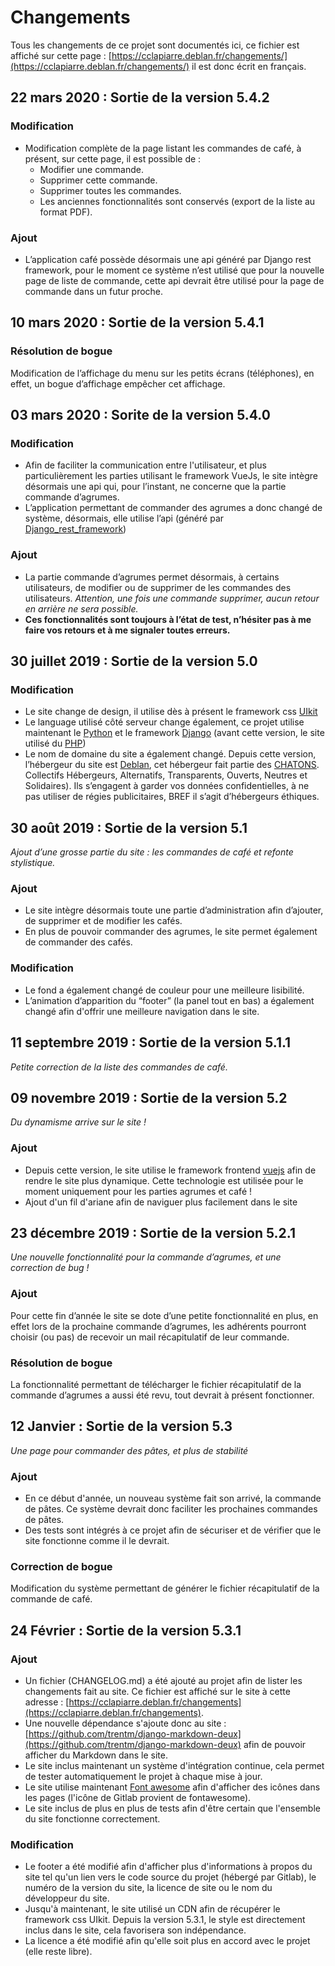 # Changements
Tous les changements de ce projet sont documentés ici, ce fichier est affiché sur cette page : [https://cclapiarre.deblan.fr/changements/](https://cclapiarre.deblan.fr/changements/) il est donc écrit en français.

## 22 mars 2020 : Sortie de la version 5.4.2

### Modification
* Modification complète de la page listant les commandes de café, à présent, sur cette page, il est possible de :
  * Modifier une commande.
  * Supprimer cette commande.
  * Supprimer toutes les commandes.
  * Les anciennes fonctionnalités sont conservés (export de la liste au format PDF).

### Ajout
* L’application café possède désormais une api généré par Django rest framework, pour le moment ce système n’est utilisé que pour la nouvelle page de liste de commande, cette api devrait être utilisé pour la page de commande dans un futur proche.

## 10 mars 2020 : Sortie de la version 5.4.1

### Résolution de bogue
Modification de l’affichage du menu sur les petits écrans (téléphones), en effet, un bogue d’affichage empêcher cet affichage.

##  03 mars 2020 : Sorite de la version 5.4.0

### Modification

* Afin de faciliter la communication entre l'utilisateur, et plus particulièrement les parties utilisant le framework VueJs, le site intègre désormais une api qui, pour l’instant, ne concerne que la partie commande d’agrumes.
* L’application permettant de commander des agrumes a donc changé de système, désormais, elle utilise l’api (généré par [Django_rest_framework](https://www.django-rest-framework.org))

### Ajout

* La partie commande d’agrumes permet désormais, à certains utilisateurs, de modifier ou de supprimer de les commandes des utilisateurs. *Attention, une fois une commande supprimer, aucun retour en arrière ne sera possible.*
* **Ces fonctionnalités sont toujours à l’état de test, n’hésiter pas à me faire vos retours et à me signaler toutes erreurs.**

## 30 juillet 2019 : Sortie de la version 5.0

### Modification

* Le site change de design, il utilise dès à présent le framework css [UIkit](https://getuikit.com)
* Le language utilisé côté serveur change également, ce projet utilise maintenant le [Python](https://www.python.org/) et le framework [Django](https://www.djangoproject.com/) (avant cette version, le site utilisé du [PHP](https://php.net))
* Le nom de domaine du site a également changé. Depuis cette version, l’hébergeur du site est [Deblan](https://deblan.io), cet hébergeur fait partie des [CHATONS](https://www.chatons.org/). Collectifs Hébergeurs, Alternatifs, Transparents, Ouverts, Neutres et Solidaires). Ils s’engagent à garder vos données confidentielles, à ne pas utiliser de régies publicitaires, BREF il s’agit d’hébergeurs éthiques.

## 30 août 2019 : Sortie de la version 5.1

*Ajout d’une grosse partie du site : les commandes de café et refonte stylistique.*

### Ajout

* Le site intègre désormais toute une partie d’administration afin d’ajouter, de supprimer et de modifier les cafés.
* En plus de pouvoir commander des agrumes, le site permet également de commander des cafés.

### Modification

* Le fond a également changé de couleur pour une meilleure lisibilité.
* L’animation d’apparition du “footer” (la panel tout en bas) a également changé afin d'offrir une meilleure navigation dans le site.

## 11 septembre 2019 : Sortie de la version 5.1.1

*Petite correction de la liste des commandes de café.*

## 09 novembre 2019 : Sortie de la version 5.2

*Du dynamisme arrive sur le site !*

### Ajout

* Depuis cette version, le site utilise le framework frontend [vuejs](https://vuejs.org) afin de rendre le site plus dynamique. Cette technologie est utilisée pour le moment uniquement pour les parties agrumes et café !
* Ajout d'un fil d'ariane afin de naviguer plus facilement dans le site

## 23 décembre 2019 : Sortie de la version 5.2.1

*Une nouvelle fonctionnalité pour la commande d’agrumes, et une correction de bug !*

### Ajout

Pour cette fin d’année le site se dote d’une petite fonctionnalité en plus, en effet lors de la prochaine commande d’agrumes, les adhérents pourront choisir (ou pas) de recevoir un mail récapitulatif de leur commande.

### Résolution de bogue

La fonctionnalité permettant de télécharger le fichier récapitulatif de la commande d’agrumes a aussi été revu, tout devrait à présent fonctionner.

## 12 Janvier : Sortie de la version 5.3

*Une page pour commander des pâtes, et plus de stabilité*

### Ajout

* En ce début d'année, un nouveau système fait son arrivé, la commande de pâtes. Ce système devrait donc faciliter les prochaines commandes de pâtes.
* Des tests sont intégrés à ce projet afin de sécuriser et de vérifier que le site fonctionne comme il le devrait.

### Correction de bogue

Modification du système permettant de générer le fichier récapitulatif de la commande de café.

## 24 Février : Sortie de la version 5.3.1

### Ajout

* Un fichier (CHANGELOG.md) a été ajouté au projet afin de lister les changements fait au site. Ce fichier est affiché sur le site à cette adresse : [https://cclapiarre.deblan.fr/changements](https://cclapiarre.deblan.fr/changements).
* Une nouvelle dépendance s'ajoute donc au site : [https://github.com/trentm/django-markdown-deux](https://github.com/trentm/django-markdown-deux) afin de pouvoir afficher du Markdown dans le site.
* Le site inclus maintenant un système d'intégration continue, cela permet de tester automatiquement le projet à chaque mise à jour.
* Le site utilise maintenant [Font awesome](https://fontawesome.com) afin d'afficher des icônes dans les pages (l'icône de Gitlab provient de fontawesome).
* Le site inclus de plus en plus de tests afin d'être certain que l'ensemble du site fonctionne correctement.

### Modification

* Le footer a été modifié afin d'afficher plus d'informations à propos du site tel qu'un lien vers le code source du projet (hébergé par Gitlab), le numéro de la version du site, la licence de site ou le nom du développeur du site.
* Jusqu'à maintenant, le site utilisé un CDN afin de récupérer le framework css UIkit. Depuis la version 5.3.1, le style est directement inclus dans le site, cela favorisera son indépendance.
* La licence a été modifié afin qu'elle soit plus en accord avec le projet (elle reste libre).